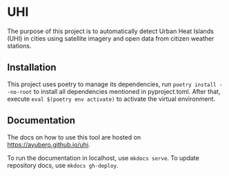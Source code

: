 # UHI

The purpose of this project is to automatically detect Urban Heat Islands (UHI) in cities using satellite imagery and open data from citizen weather stations.

## Installation

This project uses poetry to manage its dependencies, run `poetry install --no-root` to install all dependencies mentioned in pyproject.toml. After that, execute `eval $(poetry env activate)` to activate the virtual environment.

## Documentation

The docs on how to use this tool are hosted on https://ayubero.github.io/uhi.

To run the documentation in localhost, use `mkdocs serve`. To update repository docs, use `mkdocs gh-deploy`.